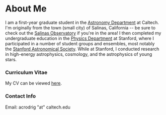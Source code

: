 # About Me
I am a first-year graduate student in the [Astronomy Department](https://www.astro.caltech.edu) at Caltech. I'm originally from the town (small city) of Salinas, California -- be sure to check out the [Salinas Observatory](https://www.facebook.com/pages/category/Community/Salinas-Observatory-103836256351138/) if you're in the area! I then completed my undergraduate education in the [Physics Department](https://physics.stanford.edu) at Stanford, where I participated in a number of student groups and ensembles, most notably the [Stanford Astronomical Society](https://orion.stanford.edu). While at Stanford, I conducted research in high-energy astrophysics, cosmology, and the astrophysics of young stars. 

### Curriculum Vitae
My CV can be viewed <a href="https://acrodrig98.github.io/CV_Nov2020.pdf">here</a>.

### Contact Info
Email: acrodrig "at" caltech.edu
